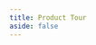 ```yaml
---
title: Product Tour
aside: false
---
```


<script setup>

const glob = import.meta.glob("../guide/images/tour/*.png", { eager: true })

import Stack from '../vue-components/Stack.vue'
const cards = [
    {
        text: `The dashboard. Select a folder of content to describe; load a previously used folder or manage data pack data.
        Whether you are describing research data or creating a cultural collection, eveyrthing you do will be stored in this folder.
        Nothing is locked up inside Describo.`,
        image: "./images/tour/desktop1.png",
    },

    {
        text: `When the RO Crate file is loaded the root dataset is shown in the middle pane along with a file browser on the left.
       In the navigation bar we can see which folder is loaded as well as controls to load a profile and access application settings.
        `,
        image: "./images/tour/desktop2.png",
    },
      {
        text: "Pressing the help button activates context sensitive help. And the documentation link in the navigation bar links to context specific documentation.",
        image: "./images/tour/desktop1a.png",
    },
    {
        text: `Selecting a entity of type 'File' will calculate file metadata, create an entry for the file in the crate and display a preview of it
        in the right hand panel. The preview can be full screened to get a better look at the file.`,
        image: "./images/tour/desktop3.png",
    },
    {
        text: `Describo makes all of Schema.org available to you. In the image we can see all of the properties defined by schema.org
        for an entity of type File; all the way back up the hierarchy to Thing. In addition, we can see what data types each property is expecting.
        The 'about' property expects an entity of type 'Thing' and Describo will enforce that.`,
        image: "./images/tour/desktop4.png",
    },
    {
        text: `Entities can be created directly. 'Spatial Coverage' is expecting an entity of type Place and Describo provides controls
        to create a new entity of that type. In this example, we are creating an entity of type Place with the name 'Somewhere'.`,
        image: "./images/tour/desktop5.png",
    },
    {
        text: `Navigating to the entity we can then start managing its data. Shown is the Geometry component which enables creating
        a custom geometry for the Geo property.`,
        image:  "./images/tour/desktop6.png",
    },
    {
        text: `For HASS researchers, Describo can perform Optical Character Recoginition (OCR) and entity recognition of your data. You can mark
        up entities and create rich datasets of entities mentioned in your data. see:
        <a href="/documentation/guide/tutorials/transcribing-content.html">/documentation/guide/tutorials/transcribing-content.html</a>`,
        image:  "./images/tour/transcribe9.png",
    },
    {
        text: `When using the transcription tools the data is written into the RO-Crate. And the markup is created as data attributes in the HTML.`,
        image:  [ "./images/tour/transcribe10.png",  "./images/tour/transcribe11.png" ]
    },
    {
        text: `Describo is totally configurable via profiles. Profiles are JSON files that describe how the interface looks and  what a user can do.
        Profiles can be loaded from your computer or from the Describo Profiles Repository. Profiles are cached locally for reuse.`,
        image: "./images/tour/desktop7.png",
    },
    {
        text: `When a profile is loaded, the view will adapt based on the content of that profile. In this example, the profile defines
        a tabbed layout for Dataset entities in addition to showing specific properties. This allows the profile author to define
        exactly how the UI should look for their users and guide them on what is required.`,
        image: "./images/tour/desktop8.png",
    },
    {
        text: `Describo is totally configurable. It supports English and Hungarian (for now) and there are controls for various aspects of its operation.`,
        image: ["./images/tour/desktop9.png", "./images/tour/describo-i18-en.png", "./images/tour/describo-i18-hu.png"],
    },
    {
        text: `There are controls to view the entities in the crate and jump directly to any entity.`,
        image: "./images/tour/desktop10.png",
    },
    { text: `There is a control to directly edit the context.`, image: "./images/tour/desktop11.png" },
    { text: `And one to preview the JSON linked data.`, image: "./images/tour/desktop12.png" },
    { text: `Describo is themable.`, image: "./images/tour/desktop13.png" },
    { text: `Describo can display crates in readonly mode.`, image: "./images/tour/desktop14.png" },
    {
        text: `Describo can display complex entities like actions and relationships that link other entities together.`,
        image: "./images/tour/desktop15.png",
    },
];
</script>

<Stack :cards="cards" :import-glob="glob" class="p-4 bg-slate-100 rounded-lg"></Stack>
